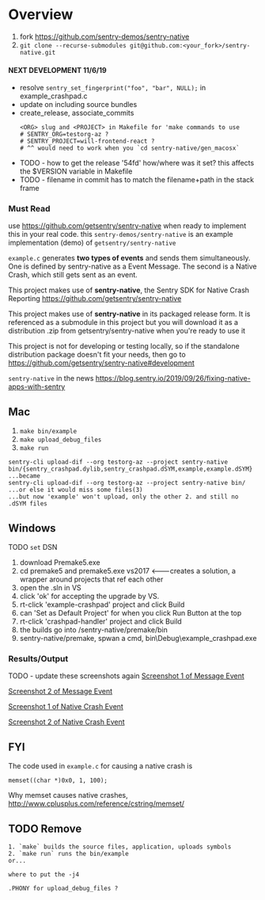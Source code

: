 # Overview
1. fork https://github.com/sentry-demos/sentry-native
2. `git clone --recurse-submodules git@github.com:<your_fork>/sentry-native.git`  
#### NEXT DEVELOPMENT 11/6/19
- resolve `sentry_set_fingerprint("foo", "bar", NULL);` in example_crashpad.c
- update on including source bundles
- create_release, associate_commits
    ```
    <ORG> slug and <PROJECT> in Makefile for 'make commands to use
    # SENTRY_ORG=testorg-az ?
    # SENTRY_PROJECT=will-frontend-react ?
    # ^^ would need to work when you `cd sentry-native/gen_macosx`
    ```
- TODO - how to get the release '54fd' how/where was it set? this affects the $VERSION variable in Makefile
- TODO - filename in commit has to match the filename+path in the stack frame

### Must Read

use https://github.com/getsentry/sentry-native when ready to implement this in your real code. this `sentry-demos/sentry-native` is an example implementation (demo) of `getsentry/sentry-native`

`example.c` generates **two types of events** and sends them simultaneously. One is defined by sentry-native as a Event Message. The second is a Native Crash, which still gets sent as an event.

This project makes use of **sentry-native**, the Sentry SDK for Native Crash Reporting https://github.com/getsentry/sentry-native

This project makes use of **sentry-native** in its packaged release form. It is referenced as a submodule in this project but you will download it as a distribution .zip from getsentry/sentry-native when you're ready to use it

This project is not for developing or testing locally, so if the standalone distribution package doesn't fit your needs, then go to https://github.com/getsentry/sentry-native#development

`sentry-native` in the news https://blog.sentry.io/2019/09/26/fixing-native-apps-with-sentry

## Mac
1. `make bin/example` 
2. `make upload_debug_files`
3. `make run`


```
sentry-cli upload-dif --org testorg-az --project sentry-native bin/{sentry_crashpad.dylib,sentry_crashpad.dSYM,example,example.dSYM}
...became
sentry-cli upload-dif --org testorg-az --project sentry-native bin/
...or else it would miss some files(3)
...but now 'example' won't upload, only the other 2. and still no .dSYM files
```
## Windows
TODO `set` DSN

1. download Premake5.exe
2. cd premake5 and 
premake5.exe vs2017 <---creates a solution, a wrapper around projects that ref each other
3. open the .sln in VS
4. click 'ok' for accepting the upgrade by VS.
5. rt-click 'example-crashpad' project and click Build
6. can 'Set as Default Project' for when you click Run Button at the top
7. rt-click 'crashpad-handler' project and click Build
8. the builds go into /sentry-native/premake/bin
9. sentry-native/premake, spwan a cmd, bin\Debug\example_crashpad.exe



### Results/Output
TODO - update these screenshots again
[Screenshot 1 of Message Event](screenshots/message-event-1.png)

[Screenshot 2 of Message Event](screenshots/message-event-2.png)

[Screenshot 1 of Native Crash Event](screenshots/native-crash-1.png)

[Screenshot 2 of Native Crash Event](screenshots/native-crash-2.png)

## FYI

The code used in `example.c` for causing a native crash is
```
memset((char *)0x0, 1, 100);
```
Why memset causes native crashes, http://www.cplusplus.com/reference/cstring/memset/

## TODO Remove
```
1. `make` builds the source files, application, uploads symbols
2. `make run` runs the bin/example  
or...  
```

```
where to put the -j4
```


```
.PHONY for upload_debug_files ?
```